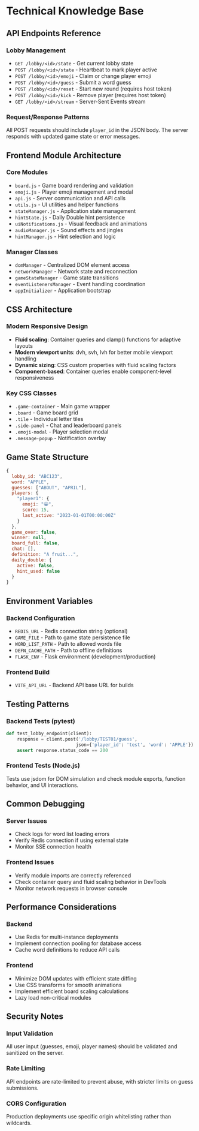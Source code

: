 # Technical Knowledge Base

## API Endpoints Reference

### Lobby Management
- `GET /lobby/<id>/state` - Get current lobby state
- `POST /lobby/<id>/state` - Heartbeat to mark player active
- `POST /lobby/<id>/emoji` - Claim or change player emoji
- `POST /lobby/<id>/guess` - Submit a word guess
- `POST /lobby/<id>/reset` - Start new round (requires host token)
- `POST /lobby/<id>/kick` - Remove player (requires host token)
- `GET /lobby/<id>/stream` - Server-Sent Events stream

### Request/Response Patterns
All POST requests should include `player_id` in the JSON body. The server responds with updated game state or error messages.

## Frontend Module Architecture

### Core Modules
- `board.js` - Game board rendering and validation
- `emoji.js` - Player emoji management and modal
- `api.js` - Server communication and API calls  
- `utils.js` - UI utilities and helper functions
- `stateManager.js` - Application state management
- `hintState.js` - Daily Double hint persistence
- `uiNotifications.js` - Visual feedback and animations
- `audioManager.js` - Sound effects and jingles
- `hintManager.js` - Hint selection and logic

### Manager Classes
- `domManager` - Centralized DOM element access
- `networkManager` - Network state and reconnection
- `gameStateManager` - Game state transitions
- `eventListenersManager` - Event handling coordination
- `appInitializer` - Application bootstrap

## CSS Architecture

### Modern Responsive Design
- **Fluid scaling**: Container queries and clamp() functions for adaptive layouts
- **Modern viewport units**: dvh, svh, lvh for better mobile viewport handling  
- **Dynamic sizing**: CSS custom properties with fluid scaling factors
- **Component-based**: Container queries enable component-level responsiveness

### Key CSS Classes
- `.game-container` - Main game wrapper
- `.board` - Game board grid
- `.tile` - Individual letter tiles
- `.side-panel` - Chat and leaderboard panels
- `.emoji-modal` - Player selection modal
- `.message-popup` - Notification overlay

## Game State Structure

```javascript
{
  lobby_id: "ABC123",
  word: "APPLE",
  guesses: ["ABOUT", "APRIL"],
  players: {
    "player1": {
      emoji: "😀",
      score: 15,
      last_active: "2023-01-01T00:00:00Z"
    }
  },
  game_over: false,
  winner: null,
  board_full: false,
  chat: [],
  definition: "A fruit...",
  daily_double: {
    active: false,
    hint_used: false
  }
}
```

## Environment Variables

### Backend Configuration
- `REDIS_URL` - Redis connection string (optional)
- `GAME_FILE` - Path to game state persistence file
- `WORD_LIST_PATH` - Path to allowed words file
- `DEFN_CACHE_PATH` - Path to offline definitions
- `FLASK_ENV` - Flask environment (development/production)

### Frontend Build
- `VITE_API_URL` - Backend API base URL for builds

## Testing Patterns

### Backend Tests (pytest)
```python
def test_lobby_endpoint(client):
    response = client.post('/lobby/TEST01/guess', 
                          json={'player_id': 'test', 'word': 'APPLE'})
    assert response.status_code == 200
```

### Frontend Tests (Node.js)
Tests use jsdom for DOM simulation and check module exports, function behavior, and UI interactions.

## Common Debugging

### Server Issues
- Check logs for word list loading errors
- Verify Redis connection if using external state
- Monitor SSE connection health

### Frontend Issues  
- Verify module imports are correctly referenced
- Check container query and fluid scaling behavior in DevTools
- Monitor network requests in browser console

## Performance Considerations

### Backend
- Use Redis for multi-instance deployments
- Implement connection pooling for database access
- Cache word definitions to reduce API calls

### Frontend
- Minimize DOM updates with efficient state diffing
- Use CSS transforms for smooth animations
- Implement efficient board scaling calculations
- Lazy load non-critical modules

## Security Notes

### Input Validation
All user input (guesses, emoji, player names) should be validated and sanitized on the server.

### Rate Limiting
API endpoints are rate-limited to prevent abuse, with stricter limits on guess submissions.

### CORS Configuration
Production deployments use specific origin whitelisting rather than wildcards.